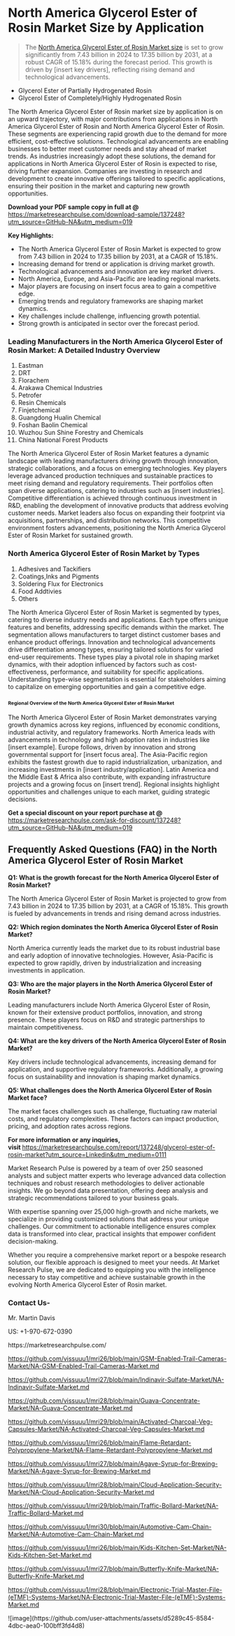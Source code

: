<h1>North America Glycerol Ester of Rosin Market&nbsp;Size by Application</h1><blockquote><p>The <a href="https://marketresearchpulse.com/download-sample/137248?utm_source=GitHub-NA&amp;utm_medium=019">North America Glycerol Ester of Rosin Market size</a> is set to grow significantly from 7.43 billion in 2024 to 17.35 billion by 2031, at a robust CAGR of 15.18% during the forecast period. This growth is driven by [insert key drivers], reflecting rising demand and technological advancements.</p></blockquote><ul><li>Glycerol Ester of Partially Hydrogenated Rosin<li> Glycerol Ester of Completely/Highly Hydrogenated Rosin</li></ul><p>The North America Glycerol Ester of Rosin market size by application is on an upward trajectory, with major contributions from applications in North America Glycerol Ester of Rosin and North America Glycerol Ester of Rosin. These segments are experiencing rapid growth due to the demand for more efficient, cost-effective solutions. Technological advancements are enabling businesses to better meet customer needs and stay ahead of market trends. As industries increasingly adopt these solutions, the demand for applications in North America Glycerol Ester of Rosin is expected to rise, driving further expansion. Companies are investing in research and development to create innovative offerings tailored to specific applications, ensuring their position in the market and capturing new growth opportunities.</p><p><strong>Download your PDF sample copy in full at @ </strong><a href="https://marketresearchpulse.com/download-sample/137248?utm_source=GitHub-NA&amp;utm_medium=019">https://marketresearchpulse.com/download-sample/137248?utm_source=GitHub-NA&amp;utm_medium=019</a></p><p><strong>Key Highlights: </strong></p><ul><li>The North America Glycerol Ester of Rosin Market is expected to grow from 7.43 billion in 2024 to 17.35 billion by 2031, at a CAGR of 15.18%.</li><li>Increasing demand for trend or application is driving market growth.</li><li>Technological advancements and innovation are key market drivers.</li><li>North America, Europe, and Asia-Pacific are leading regional markets.</li><li>Major players are focusing on insert focus area to gain a competitive edge.</li><li>Emerging trends and regulatory frameworks are shaping market dynamics.</li><li>Key challenges include challenge, influencing growth potential.</li><li>Strong growth is anticipated in sector over the forecast period.</li></ul><h3>Leading Manufacturers in the North America Glycerol Ester of Rosin Market: A Detailed Industry Overview</h3><ol><li>Eastman</li><li>DRT</li><li>Florachem</li><li>Arakawa Chemical Industries</li><li>Petrofer</li><li>Resin Chemicals</li><li>Finjetchemical</li><li>Guangdong Hualin Chemical</li><li>Foshan Baolin Chemical</li><li>Wuzhou Sun Shine Forestry and Chemicals</li><li>China National Forest Products</li></ol><div class="flex max-w-full flex-col flex-grow"><div class="min-h-8 text-message flex w-full flex-col items-end gap-2 whitespace-normal break-words [.text-message+&amp;]:mt-5" dir="auto" data-message-author-role="assistant" data-message-id="fd8432e4-4910-450d-b182-61b7bfb0a01f" data-message-model-slug="gpt-4o"><div class="flex w-full flex-col gap-1 empty:hidden first:pt-[3px]"><div class="markdown prose w-full break-words dark:prose-invert light"><p>The North America Glycerol Ester of Rosin Market features a dynamic landscape with leading manufacturers driving growth through innovation, strategic collaborations, and a focus on emerging technologies. Key players leverage advanced production techniques and sustainable practices to meet rising demand and regulatory requirements. Their portfolios often span diverse applications, catering to industries such as [insert industries]. Competitive differentiation is achieved through continuous investment in R&amp;D, enabling the development of innovative products that address evolving customer needs. Market leaders also focus on expanding their footprint via acquisitions, partnerships, and distribution networks. This competitive environment fosters advancements, positioning the North America Glycerol Ester of Rosin Market for sustained growth.</p></div></div></div></div><h3>North America Glycerol Ester of Rosin Market by Types</h3><ol><li>Adhesives and Tackifiers<li> Coatings,Inks and Pigments<li> Soldering Flux for Electronics<li> Food Addtivies<li> Others</li></ol><div class="flex max-w-full flex-col flex-grow"><div class="min-h-8 text-message flex w-full flex-col items-end gap-2 whitespace-normal break-words [.text-message+&amp;]:mt-5" dir="auto" data-message-author-role="assistant" data-message-id="084470be-0bb7-4664-bddf-5156b4f41249" data-message-model-slug="gpt-4o-mini"><div class="flex w-full flex-col gap-1 empty:hidden first:pt-[3px]"><div class="markdown prose w-full break-words dark:prose-invert light"><p>The North America Glycerol Ester of Rosin Market is segmented by types, catering to diverse industry needs and applications. Each type offers unique features and benefits, addressing specific demands within the market. The segmentation allows manufacturers to target distinct customer bases and enhance product offerings. Innovation and technological advancements drive differentiation among types, ensuring tailored solutions for varied end-user requirements. These types play a pivotal role in shaping market dynamics, with their adoption influenced by factors such as cost-effectiveness, performance, and suitability for specific applications. Understanding type-wise segmentation is essential for stakeholders aiming to capitalize on emerging opportunities and gain a competitive edge.</p></div></div></div></div><h3><span style="font-size: 11px;">Regional Overview of the North America Glycerol Ester of Rosin Market</span></h3><div class="flex max-w-full flex-col flex-grow"><div class="min-h-8 text-message flex w-full flex-col items-end gap-2 whitespace-normal break-words [.text-message+&amp;]:mt-5" dir="auto" data-message-author-role="assistant" data-message-id="e9038762-ce64-4e30-91c9-9bd413514231" data-message-model-slug="gpt-4o-mini"><div class="flex w-full flex-col gap-1 empty:hidden first:pt-[3px]"><div class="markdown prose w-full break-words dark:prose-invert light"><p>The North America Glycerol Ester of Rosin Market demonstrates varying growth dynamics across key regions, influenced by economic conditions, industrial activity, and regulatory frameworks. North America leads with advancements in technology and high adoption rates in industries like [insert example]. Europe follows, driven by innovation and strong governmental support for [insert focus area]. The Asia-Pacific region exhibits the fastest growth due to rapid industrialization, urbanization, and increasing investments in [insert industry/application]. Latin America and the Middle East &amp; Africa also contribute, with expanding infrastructure projects and a growing focus on [insert trend]. Regional insights highlight opportunities and challenges unique to each market, guiding strategic decisions.</p></div></div></div></div><p><strong>Get a special discount on your report purchase at @ </strong><a href="https://marketresearchpulse.com/ask-for-discount/137248?utm_source=GitHub-NA&amp;utm_medium=019">https://marketresearchpulse.com/ask-for-discount/137248?utm_source=GitHub-NA&amp;utm_medium=019</a></p><h2>Frequently Asked Questions (FAQ) in the North America Glycerol Ester of Rosin Market</h2><p><strong>Q1: What is the growth forecast for the North America Glycerol Ester of Rosin Market?</strong></p><p>The North America Glycerol Ester of Rosin Market is projected to grow from 7.43 billion in 2024 to 17.35 billion by 2031, at a CAGR of 15.18%. This growth is fueled by advancements in trends and rising demand across industries.</p><p><strong>Q2: Which region dominates the North America Glycerol Ester of Rosin Market?</strong></p><p>North America currently leads the market due to its robust industrial base and early adoption of innovative technologies. However, Asia-Pacific is expected to grow rapidly, driven by industrialization and increasing investments in application.</p><p><strong>Q3: Who are the major players in the North America Glycerol Ester of Rosin Market?</strong></p><p>Leading manufacturers include North America Glycerol Ester of Rosin, known for their extensive product portfolios, innovation, and strong presence. These players focus on R&amp;D and strategic partnerships to maintain competitiveness.</p><p><strong>Q4: What are the key drivers of the North America Glycerol Ester of Rosin Market?</strong></p><p>Key drivers include technological advancements, increasing demand for application, and supportive regulatory frameworks. Additionally, a growing focus on sustainability and innovation is shaping market dynamics.</p><p><strong>Q5: What challenges does the North America Glycerol Ester of Rosin Market face?</strong></p><p>The market faces challenges such as challenge, fluctuating raw material costs, and regulatory complexities. These factors can impact production, pricing, and adoption rates across regions.</p><p><strong>For more information or any inquiries, visit&nbsp;</strong><a href="https://marketresearchpulse.com/report/137248/glycerol-ester-of-rosin-market?utm_source=Linkedin&utm_medium=0111">https://marketresearchpulse.com/report/137248/glycerol-ester-of-rosin-market?utm_source=Linkedin&utm_medium=0111</a></p><p>Market Research Pulse is powered by a team of over 250 seasoned analysts and subject matter experts who leverage advanced data collection techniques and robust research methodologies to deliver actionable insights. We go beyond data presentation, offering deep analysis and strategic recommendations tailored to your business goals.</p><p>With expertise spanning over 25,000 high-growth and niche markets, we specialize in providing customized solutions that address your unique challenges. Our commitment to actionable intelligence ensures complex data is transformed into clear, practical insights that empower confident decision-making.</p><p>Whether you require a comprehensive market report or a bespoke research solution, our flexible approach is designed to meet your needs. At Market Research Pulse, we are dedicated to equipping you with the intelligence necessary to stay competitive and achieve sustainable growth in the evolving North America Glycerol Ester of Rosin market.</p><h3><strong>Contact Us-</strong></h3><p>Mr. Martin Davis</p><p>US: +1-970-672-0390</p><p>https://marketresearchpulse.com/</p><p><a href="https://github.com/vissuuu1/mri26/blob/main/GSM-Enabled-Trail-Cameras-Market/NA-GSM-Enabled-Trail-Cameras-Market.md">https://github.com/vissuuu1/mri26/blob/main/GSM-Enabled-Trail-Cameras-Market/NA-GSM-Enabled-Trail-Cameras-Market.md</a></p><p><a href="https://github.com/vissuuu1/mri27/blob/main/Indinavir-Sulfate-Market/NA-Indinavir-Sulfate-Market.md">https://github.com/vissuuu1/mri27/blob/main/Indinavir-Sulfate-Market/NA-Indinavir-Sulfate-Market.md</a></p><p><a href="https://github.com/vissuuu1/mri28/blob/main/Guava-Concentrate-Market/NA-Guava-Concentrate-Market.md">https://github.com/vissuuu1/mri28/blob/main/Guava-Concentrate-Market/NA-Guava-Concentrate-Market.md</a></p><p><a href="https://github.com/vissuuu1/mri29/blob/main/Activated-Charcoal-Veg-Capsules-Market/NA-Activated-Charcoal-Veg-Capsules-Market.md">https://github.com/vissuuu1/mri29/blob/main/Activated-Charcoal-Veg-Capsules-Market/NA-Activated-Charcoal-Veg-Capsules-Market.md</a></p><p><a href="https://github.com/vissuuu1/mri26/blob/main/Flame-Retardant-Polypropylene-Market/NA-Flame-Retardant-Polypropylene-Market.md">https://github.com/vissuuu1/mri26/blob/main/Flame-Retardant-Polypropylene-Market/NA-Flame-Retardant-Polypropylene-Market.md</a></p><p><a href="https://github.com/vissuuu1/mri27/blob/main/Agave-Syrup-for-Brewing-Market/NA-Agave-Syrup-for-Brewing-Market.md">https://github.com/vissuuu1/mri27/blob/main/Agave-Syrup-for-Brewing-Market/NA-Agave-Syrup-for-Brewing-Market.md</a></p><p><a href="https://github.com/vissuuu1/mri28/blob/main/Cloud-Application-Security-Market/NA-Cloud-Application-Security-Market.md">https://github.com/vissuuu1/mri28/blob/main/Cloud-Application-Security-Market/NA-Cloud-Application-Security-Market.md</a></p><p><a href="https://github.com/vissuuu1/mri29/blob/main/Traffic-Bollard-Market/NA-Traffic-Bollard-Market.md">https://github.com/vissuuu1/mri29/blob/main/Traffic-Bollard-Market/NA-Traffic-Bollard-Market.md</a></p><p><a href="https://github.com/vissuuu1/mri30/blob/main/Automotive-Cam-Chain-Market/NA-Automotive-Cam-Chain-Market.md">https://github.com/vissuuu1/mri30/blob/main/Automotive-Cam-Chain-Market/NA-Automotive-Cam-Chain-Market.md</a></p><p><a href="https://github.com/vissuuu1/mri26/blob/main/Kids-Kitchen-Set-Market/NA-Kids-Kitchen-Set-Market.md">https://github.com/vissuuu1/mri26/blob/main/Kids-Kitchen-Set-Market/NA-Kids-Kitchen-Set-Market.md</a></p><p><a href="https://github.com/vissuuu1/mri27/blob/main/Butterfly-Knife-Market/NA-Butterfly-Knife-Market.md">https://github.com/vissuuu1/mri27/blob/main/Butterfly-Knife-Market/NA-Butterfly-Knife-Market.md</a></p><p><a href="https://github.com/vissuuu1/mri28/blob/main/Electronic-Trial-Master-File-(eTMF)-Systems-Market/NA-Electronic-Trial-Master-File-(eTMF)-Systems-Market.md">https://github.com/vissuuu1/mri28/blob/main/Electronic-Trial-Master-File-(eTMF)-Systems-Market/NA-Electronic-Trial-Master-File-(eTMF)-Systems-Market.md</a></p>
![image](https://github.com/user-attachments/assets/d5289c45-8584-4dbc-aea0-100bff3fd4d8)
